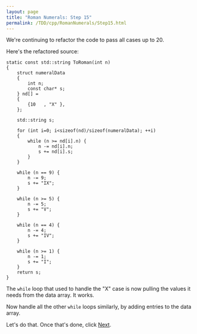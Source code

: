 ```yaml
---
layout: page
title: "Roman Numerals: Step 15"
permalink: /TDD/cpp/RomanNumerals/Step15.html
---
```


We're continuing to refactor the code to pass all cases up to 20. 

Here's the refactored source:
```
static const std::string ToRoman(int n)
{
    struct numeralData
    {
        int n;
        const char* s;
    } nd[] =
    {
        {10   , "X" },
    };

    std::string s;

    for (int i=0; i<sizeof(nd)/sizeof(numeralData); ++i)
    {
        while (n >= nd[i].n) {
            n -= nd[i].n;
            s += nd[i].s;
        }
    }

    while (n == 9) {
        n -= 9;
        s += "IX";
    }

    while (n >= 5) {
        n -= 5;
        s += "V";
    }

    while (n == 4) {
        n -= 4;
        s += "IV";
    }

    while (n >= 1) {
        n -= 1;
        s += "I";
    }
    return s;
}
```

The ```while``` loop that used to handle the "X" case is now pulling the values it needs from the data array.  It works. 

Now handle all the other ```while``` loops similarly, by adding entries to the data array.

Let's do that.  Once that's done, click [Next](Step16.html).
